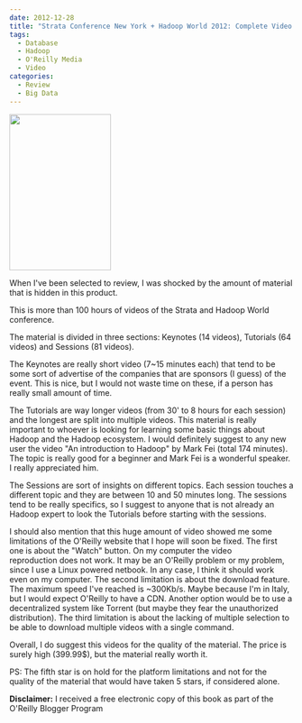 ```yaml
---
date: 2012-12-28
title: "Strata Conference New York + Hadoop World 2012: Complete Video Compilation by O'Reilly Media, Inc."
tags:
  - Database
  - Hadoop
  - O'Reilly Media
  - Video
categories:
  - Review
  - Big Data
---
```

<img class="alignleft" alt="" src="http://akamaicovers.oreilly.com/images/0636920028611/cat.gif" width="180" height="277" />

When I've been selected to review, I was shocked by the amount of material that is hidden in this product.

This is more than 100 hours of videos of the Strata and Hadoop World conference.

The material is divided in three sections: Keynotes (14 videos), Tutorials (64 videos) and Sessions (81 videos).

The Keynotes are really short video (7~15 minutes each) that tend to be some sort of advertise of the companies that are sponsors (I guess) of the event.
This is nice, but I would not waste time on these, if a person has really small amount of time.

The Tutorials are way longer videos (from 30' to 8 hours for each session) and the longest are split into multiple videos.
This material is really important to whoever is looking for learning some basic things about Hadoop and the Hadoop ecosystem.
I would definitely suggest to any new user the video "An introduction to Hadoop" by Mark Fei (total 174 minutes).
The topic is really good for a beginner and Mark Fei is a wonderful speaker.
I really appreciated him.

The Sessions are sort of insights on different topics.
Each session touches a different topic and they are between 10 and 50 minutes long.
The sessions tend to be really specifics, so I suggest to anyone that is not already an Hadoop expert to look the Tutorials before starting with the sessions.

I should also mention that this huge amount of video showed me some limitations of the O'Reilly website that I hope will soon be fixed.
The first one is about the "Watch" button.
On my computer the video reproduction does not work.
It may be an O'Reilly problem or my problem, since I use a Linux powered netbook.
In any case, I think it should work even on my computer.
The second limitation is about the download feature.
The maximum speed I've reached is ~300Kb/s.
Maybe because I'm in Italy, but I would expect O'Reilly to have a CDN.
Another option would be to use a decentralized system like Torrent (but maybe they fear the unauthorized distribution).
The third limitation is about the lacking of multiple selection to be able to download multiple videos with a single command.

Overall, I do suggest this videos for the quality of the material.
The price is surely high (399.99$), but the material really worth it.

PS: The fifth star is on hold for the platform limitations and not for the quality of the material that would have taken 5 stars, if considered alone.

**Disclaimer:** I received a free electronic copy of this book as part of the O'Reilly Blogger Program
